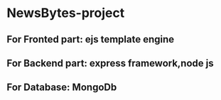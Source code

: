 # NewsBytes-project


## For Fronted part: ejs template engine

## For Backend part: express framework,node js

## For Database: MongoDb




